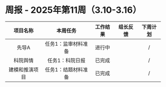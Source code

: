 
# 周报 - 2025年第11周（3.10-3.16）


|  项目名称  | 本周任务 | 工作结果 | 组长反馈 |  下周计划| 
|:----------:|:--------:|:--------:|:--------:|:--------:|
|  先导A       | 任务1：监审材料准备    | 进行中      |       | /      |
|  科院舆情       | 任务1：科院日报        | 已完成      |       |/       |
|  建模和推演项目       | 任务1：结题材料准备    | 已完成      |       |    /  |
